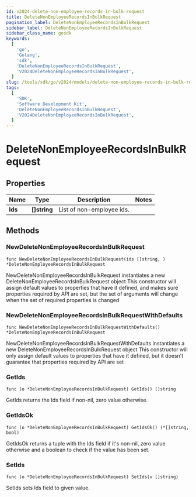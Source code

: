 ```yaml
---
id: v2024-delete-non-employee-records-in-bulk-request
title: DeleteNonEmployeeRecordsInBulkRequest
pagination_label: DeleteNonEmployeeRecordsInBulkRequest
sidebar_label: DeleteNonEmployeeRecordsInBulkRequest
sidebar_class_name: gosdk
keywords:
  [
    'go',
    'Golang',
    'sdk',
    'DeleteNonEmployeeRecordsInBulkRequest',
    'V2024DeleteNonEmployeeRecordsInBulkRequest',
  ]
slug: /tools/sdk/go/v2024/models/delete-non-employee-records-in-bulk-request
tags:
  [
    'SDK',
    'Software Development Kit',
    'DeleteNonEmployeeRecordsInBulkRequest',
    'V2024DeleteNonEmployeeRecordsInBulkRequest',
  ]
---
```


# DeleteNonEmployeeRecordsInBulkRequest

## Properties

| Name    | Type         | Description               | Notes |
| ------- | ------------ | ------------------------- | ----- |
| **Ids** | **[]string** | List of non-employee ids. |

## Methods

### NewDeleteNonEmployeeRecordsInBulkRequest

`func NewDeleteNonEmployeeRecordsInBulkRequest(ids []string, ) *DeleteNonEmployeeRecordsInBulkRequest`

NewDeleteNonEmployeeRecordsInBulkRequest instantiates a new DeleteNonEmployeeRecordsInBulkRequest object This constructor will assign default values to properties that have it defined, and makes sure properties required by API are set, but the set of arguments will change when the set of required properties is changed

### NewDeleteNonEmployeeRecordsInBulkRequestWithDefaults

`func NewDeleteNonEmployeeRecordsInBulkRequestWithDefaults() *DeleteNonEmployeeRecordsInBulkRequest`

NewDeleteNonEmployeeRecordsInBulkRequestWithDefaults instantiates a new DeleteNonEmployeeRecordsInBulkRequest object This constructor will only assign default values to properties that have it defined, but it doesn't guarantee that properties required by API are set

### GetIds

`func (o *DeleteNonEmployeeRecordsInBulkRequest) GetIds() []string`

GetIds returns the Ids field if non-nil, zero value otherwise.

### GetIdsOk

`func (o *DeleteNonEmployeeRecordsInBulkRequest) GetIdsOk() (*[]string, bool)`

GetIdsOk returns a tuple with the Ids field if it's non-nil, zero value otherwise and a boolean to check if the value has been set.

### SetIds

`func (o *DeleteNonEmployeeRecordsInBulkRequest) SetIds(v []string)`

SetIds sets Ids field to given value.
